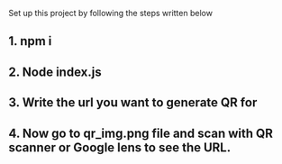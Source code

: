 Set up this project by following the steps written below

## 1. npm i
## 2. Node index.js
## 3. Write the url you want to generate QR for
## 4. Now go to qr_img.png file and scan with QR scanner or Google lens to see the URL.
